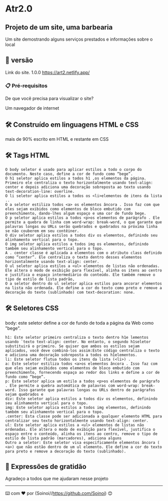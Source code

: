 # Atr2.0
## Projeto de um site, uma barbearia 

Um site demostrando alguns serviços prestados e informações sobre o local 

## 📌 versão 
Link do site.
1.0.0 https://art2.netlify.app/
### 📋 Pré-requisitos

De que você precisa para visualizar o site?


Um navegador de internet



## 🛠️ Construído em linguagens HTML e CSS
 mais de 90% escrito em HTML e restante em CSS

## 🛠️ Tags HTML
```
O body seletor é usado para aplicar estilos a todo o corpo do documento. Neste caso, define a cor de fundo como “bege”. 
O h1 seletor aplica estilos a todos h1 ,os elementos da página. Primeiro ele centraliza o texto horizontalmente usando text-align: center e depois adiciona uma decoração sobreposta ao texto usando text-decoration-line: overline. 
O li seletor aplica estilos a todos os <li>elementos de itens da lista .. 
O a seletor estiliza todos <a> os elementos âncora . Isso faz com que eles sejam exibidos como elementos de bloco embutido com preenchimento, dando-lhes algum espaço e uma cor de fundo bege. 
O p seletor aplica estilos a todos <p>os elementos de parágrafo . Ele permite a quebra de linha com word-wrap: break-word, o que garante que palavras longas ou URLs serão quebrados e quebrados na próxima linha se não couberem em seu contêiner. 
O div seletor aplica estilos a todos div os elementos, definindo seu alinhamento vertical para o topo. 
O img seletor aplica estilos a todos img os elementos, definindo também seu alinhamento vertical para o topo. 
A . center classe é aplicada a elementos com o atributo class definido como “center”. Ele centraliza o texto dentro desses elementos horizontalmente usando text-align: center. 
O ul seletor aplica estilos a <ul> elementos de listas não ordenadas. Ele altera o modo de exibição para flexível, alinha os itens ao centro e justifica o espaço intermediário do conteúdo. Ele também remove o tipo de estilo de lista padrão,  
O a seletor dentro do ul seletor aplica estilos para ancorar elementos na lista não ordenada. Ele define a cor do texto como preto e remove a decoração do texto (sublinhado) com text-decoration: none. 
```

## 🛠️ Seletores CSS
body: este seletor define a cor de fundo de toda a página da Web como "bege". 
```
h1: Este seletor primeiro centraliza o texto dentro h1e lementos usando `texto text-align: center. No entanto, o segundo h1seletor substituirá o primeiro. Se quiser que ambos os estilos sejam aplicados, você deve combiná-los assim:Este código centraliza o texto e adiciona uma decoração sobreposta a todos os h1elementos. 
li: Este seletor flutua todos os itens da lista (<li>) .
a: Este seletor estiliza todos <a>os elementos âncora . Isso faz com que eles sejam exibidos como elementos de bloco embutido com preenchimento, fornecendo espaço ao redor dos links e define a cor de fundo como “bege”. 
p: Este seletor aplica um estilo a todos <p>os elementos de parágrafo . Ele permite a quebra automática de palavras com word-wrap: break-word. Isso garante que palavras longas ou URLs dentro de parágrafos sejam quebrados e 
div: Este seletor aplica estilos a todos div os elementos, definindo seu alinhamento vertical para o topo. 
img: Este seletor aplica estilos a todos img elementos, definindo também seu alinhamento vertical para o topo. 
.center: Esta classe pode ser adicionada a qualquer elemento HTML para centralizar seu texto horizontalmente usando text-align: center. 
ul: Este seletor aplica estilos a <ul> elementos de listas não ordenadas. Ele altera o modo de exibição para flexível, justifica o espaço entre o conteúdo, alinha os itens ao centro, remove o tipo de estilo de lista padrão (marcadores), adiciona alguns 
Outro a seletor: Este seletor visa especificamente elementos âncora ( <a>) que não estão dentro de um ul elemento. Ele define a cor do texto para preto e remove a decoração do texto (sublinhado). 
```


## 🎁 Expressões de gratidão
Agradeço a todos que me ajudaram nesse projeto


---
⌨️ com ❤️ por (Soinoi//https://github.com/Soinoi) 😊
